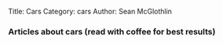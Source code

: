 Title: Cars
Category: cars
Author: Sean McGlothlin

### Articles about cars (read with coffee for best results)